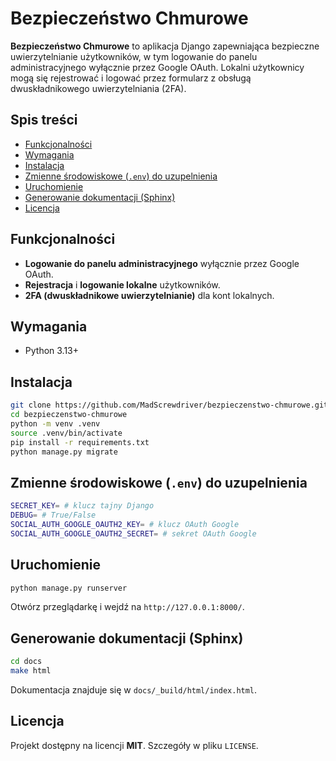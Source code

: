 # Bezpieczeństwo Chmurowe

**Bezpieczeństwo Chmurowe** to aplikacja Django zapewniająca bezpieczne uwierzytelnianie użytkowników, w tym logowanie do panelu administracyjnego wyłącznie przez Google OAuth. Lokalni użytkownicy mogą się rejestrować i logować przez formularz z obsługą dwuskładnikowego uwierzytelniania (2FA).

## Spis treści
- [Funkcjonalności](#funkcjonalności)
- [Wymagania](#wymagania)
- [Instalacja](#instalacja)
- [Zmienne środowiskowe (`.env`) do uzupelnienia](#zmienne-środowiskowe-env-do-uzupelnienia)
- [Uruchomienie](#uruchomienie)
- [Generowanie dokumentacji (Sphinx)](#generowanie-dokumentacji-sphinx)
- [Licencja](#licencja)

## Funkcjonalności
- **Logowanie do panelu administracyjnego** wyłącznie przez Google OAuth.
- **Rejestracja** i **logowanie lokalne** użytkowników.
- **2FA (dwuskładnikowe uwierzytelnianie)** dla kont lokalnych.

## Wymagania
- Python 3.13+


## Instalacja
```bash
git clone https://github.com/MadScrewdriver/bezpieczenstwo-chmurowe.git
cd bezpieczenstwo-chmurowe
python -m venv .venv
source .venv/bin/activate
pip install -r requirements.txt
python manage.py migrate
```

## Zmienne środowiskowe (`.env`) do uzupelnienia
```bash
SECRET_KEY= # klucz tajny Django
DEBUG= # True/False
SOCIAL_AUTH_GOOGLE_OAUTH2_KEY= # klucz OAuth Google
SOCIAL_AUTH_GOOGLE_OAUTH2_SECRET= # sekret OAuth Google
```

## Uruchomienie
```bash
python manage.py runserver
```
Otwórz przeglądarkę i wejdź na `http://127.0.0.1:8000/`.

## Generowanie dokumentacji (Sphinx)
```bash
cd docs
make html
```
Dokumentacja znajduje się w `docs/_build/html/index.html`.

## Licencja
Projekt dostępny na licencji **MIT**. Szczegóły w pliku `LICENSE`.

